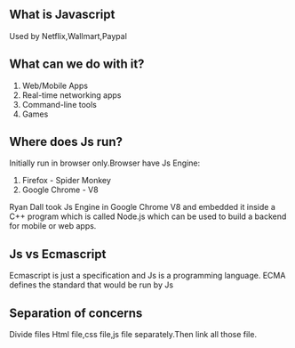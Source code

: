## What is Javascript
Used by Netflix,Wallmart,Paypal

## What can we do with it?
1. Web/Mobile Apps
2. Real-time networking apps
3. Command-line tools
4. Games

## Where does Js run?
Initially run in browser only.Browser have Js Engine:
1. Firefox - Spider Monkey
2. Google Chrome - V8

Ryan Dall took Js Engine in Google Chrome V8 and embedded it inside a C++ program which is called Node.js which can be used to build a backend for mobile or web apps.

## Js vs Ecmascript
Ecmascript is just a specification and Js is a programming language. ECMA defines the standard that would be run by Js


## Separation of concerns
Divide files Html file,css file,js file separately.Then link all those file.

